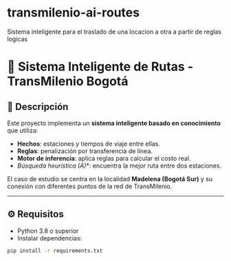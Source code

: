 # transmilenio-ai-routes
Sistema inteligente para el traslado de una locacion a otra a partir de reglas logicas
# 🚌 Sistema Inteligente de Rutas - TransMilenio Bogotá

## 📖 Descripción
Este proyecto implementa un **sistema inteligente basado en conocimiento** que utiliza:
- **Hechos**: estaciones y tiempos de viaje entre ellas.
- **Reglas**: penalización por transferencia de línea.
- **Motor de inferencia**: aplica reglas para calcular el costo real.
- **Búsqueda heurística (A*)**: encuentra la mejor ruta entre dos estaciones.

El caso de estudio se centra en la localidad **Madelena (Bogotá Sur)** y su conexión con diferentes puntos de la red de TransMilenio.

---

## ⚙️ Requisitos
- Python 3.8 o superior  
- Instalar dependencias:
```bash
pip install -r requirements.txt
